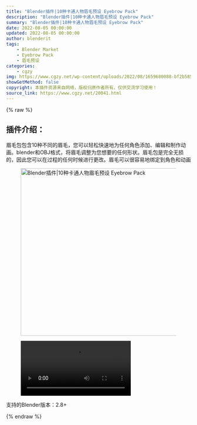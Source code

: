 ```yaml
---
title: "Blender插件|10种卡通人物眉毛预设 Eyebrow Pack"
description: "Blender插件|10种卡通人物眉毛预设 Eyebrow Pack"
summary: "Blender插件|10种卡通人物眉毛预设 Eyebrow Pack"
date: 2022-08-05 00:00:00
updated: 2022-08-05 00:00:00
author: blenderit
tags: 
    - Blender Market
    - Eyebrow Pack
    - 眉毛预设
categories:
    - cgzy
img: https://www.cgzy.net/wp-content/uploads/2022/08/1659680088-bf2b585aaeb7a04.jpg
showGetMethod: false
copyright: 本插件资源来自网络，版权归原作者所有，仅供交流学习使用！
source_link: https://www.cgzy.net/20041.html
---
```


{% raw %}
<div class="wp-block-pandastudio-title"><div class="title_style_01"><h2 id="h2-0">插件介绍：</h2></div></div><p class="is-style-text-indent-2em">眉毛包包含10种不同的眉毛，您可以轻松快速地为任何角色添加、编辑和制作动画。blender和OBJ格式，将眉毛调整为您想要的任何形状。眉毛包是完全无损的，因此您可以在过程的任何时候进行更改。眉毛可以很容易地绑定到角色和动画</p><div class="wp-block-image is-style-border-round-and-with-shadow"><figure class="aligncenter size-full"><img fetchpriority="high" decoding="async" width="512" height="458" src="https://www.cgzy.net/wp-content/uploads/2022/08/1659680088-bf2b585aaeb7a04.jpg" class="wp-image-20042" title="Blender插件|10种卡通人物眉毛预设 Eyebrow Pack" alt="Blender插件|10种卡通人物眉毛预设 Eyebrow Pack"></figure></div><figure class="wp-block-video aligncenter"><video controls src="https://cloud.video.taobao.com/play/u/717183932/p/1/e/6/t/1/371362341063.mp4"></video></figure><div class="wp-block-pandastudio-tips"><div class="tip success "><p>支持的Blender版本：2.8+</p>
</div></div>
<div style="display: none">cgzy</div>
{% endraw %}